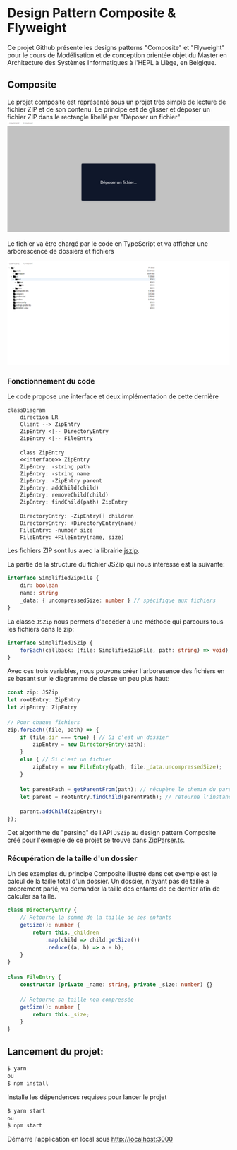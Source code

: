 # Design Pattern Composite & Flyweight

Ce projet Github présente les designs patterns "Composite" et "Flyweight" pour le cours de Modélisation et de conception orientée objet du Master en Architecture des Systèmes Informatiques à l'HEPL à Liège, en Belgique.

## Composite

Le projet composite est représenté sous un projet très simple de lecture de fichier ZIP et de son contenu. Le principe est de glisser et déposer un fichier ZIP dans le rectangle libellé par "Déposer un fichier"
![](./doc/drop_file.png)

Le fichier va être chargé par le code en TypeScript et va afficher une arborescence de dossiers et fichiers

![](/doc/file_view.png)

### Fonctionnement du code

Le code propose une interface et deux implémentation de cette dernière

```mermaid
classDiagram
    direction LR
    Client --> ZipEntry
    ZipEntry <|-- DirectoryEntry
    ZipEntry <|-- FileEntry

    class ZipEntry
    <<interface>> ZipEntry
    ZipEntry: -string path
    ZipEntry: -string name
    ZipEntry: -ZipEntry parent
    ZipEntry: addChild(child)
    ZipEntry: removeChild(child)
    ZipEntry: findChild(path) ZipEntry

    DirectoryEntry: -ZipEntry[] children
    DirectoryEntry: +DirectoryEntry(name)
    FileEntry: -number size
    FileEntry: +FileEntry(name, size)
```

Les fichiers ZIP sont lus avec la librairie [jszip](https://www.npmjs.com/package/jszip).

La partie de la structure du fichier JSZip qui nous intéresse est la suivante:
```ts
interface SimplifiedZipFile {
    dir: boolean
    name: string
    _data: { uncompressedSize: number } // spécifique aux fichiers
}
```

La classe `JSZip` nous permets d'accéder à une méthode qui parcours tous les fichiers dans le zip:

```ts
interface SimplifiedJSZip {
    forEach(callback: (file: SimplifiedZipFile, path: string) => void): void
}
```

Avec ces trois variables, nous pouvons créer l'arboresence des fichiers en se basant sur le diagramme de classe un peu plus haut:

```ts
const zip: JSZip
let rootEntry: ZipEntry
let zipEntry: ZipEntry

// Pour chaque fichiers
zip.forEach((file, path) => {
    if (file.dir === true) { // Si c'est un dossier
        zipEntry = new DirectoryEntry(path);
    }
    else { // Si c'est un fichier
        zipEntry = new FileEntry(path, file._data.uncompressedSize);
    }

    let parentPath = getParentFrom(path); // récupère le chemin du parent
    let parent = rootEntry.findChild(parentPath); // retourne l'instance du parent dans la hiérarchie

    parent.addChild(zipEntry);
});
```

Cet algorithme de "parsing" de l'API `JSZip` au design pattern Composite créé pour l'exmeple de ce projet se trouve dans [ZipParser.ts](/src/app/utils/ZipParser.ts).

### Récupération de la taille d'un dossier

Un des exemples du principe Composite illustré dans cet exemple est le calcul de la taille total d'un dossier. Un dossier, n'ayant pas de taille à proprement parlé, va demander la taille des enfants de ce dernier afin de calculer sa taille.

```ts
class DirectoryEntry {
    // Retourne la somme de la taille de ses enfants
    getSize(): number {
        return this._children
            .map(child => child.getSize())
            .reduce((a, b) => a + b);
    }
}

class FileEntry {
    constructor (private _name: string, private _size: number) {}

    // Retourne sa taille non compressée
    getSize(): number {
        return this._size;
    }
}
```

## Lancement du projet:
```sh
$ yarn
ou
$ npm install
```
Installe les dépendences requises pour lancer le projet

```sh
$ yarn start
ou
$ npm start
```
Démarre l'application en local sous [http://localhost:3000](http://localhost:3000)


